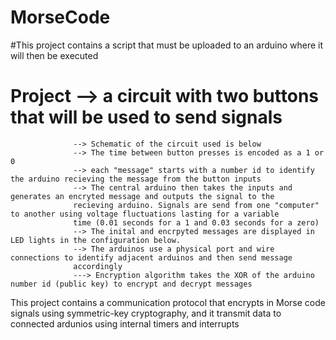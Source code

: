 # MorseCode
#This project contains a script that must be uploaded to an arduino where it will then be executed 
# Project         --> a circuit with two buttons that will be used to send signals
                  --> Schematic of the circuit used is below
                  --> The time between button presses is encoded as a 1 or 0
                  --> each "message" starts with a number id to identify the arduino recieving the message from the button inputs
                  --> The central arduino then takes the inputs and generates an encryted message and outputs the signal to the 
                  recieving arduino. Signals are send from one "computer" to another using voltage fluctuations lasting for a variable
                  time (0.01 seconds for a 1 and 0.03 seconds for a zero)
                  --> The inital and encrpyted messages are displayed in LED lights in the configuration below.
                  --> The arduinos use a physical port and wire connections to identify adjacent arduinos and then send message 
                  accordingly
                  ---> Encryption algorithm takes the XOR of the arduino number id (public key) to encrypt and decrypt messages
                  
             
This project contains a communication protocol that encrypts in Morse code signals using
symmetric-key cryptography, and it transmit data to connected ardunios using internal timers and interrupts
